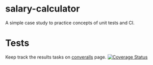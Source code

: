 # salary-calculator
A simple case study to practice concepts of unit tests and CI.

# Tests
Keep track the results tasks on [converalls](https://coveralls.io/github/tgwow/salary-calculator?branch=master) page.
[![Coverage Status](https://coveralls.io/repos/github/tgwow/salary-calculator/badge.svg?branch=master)](https://coveralls.io/github/tgwow/salary-calculator?branch=master)
